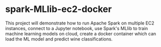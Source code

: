 # spark-MLlib-ec2-docker
This project will demonstrate how to run Apache Spark on multiple EC2 instances, connect to a Jupyter notebook, use Spark's MLlib to train machine learning models on cloud, create a docker container which can load the ML model and predict wine classifications.
